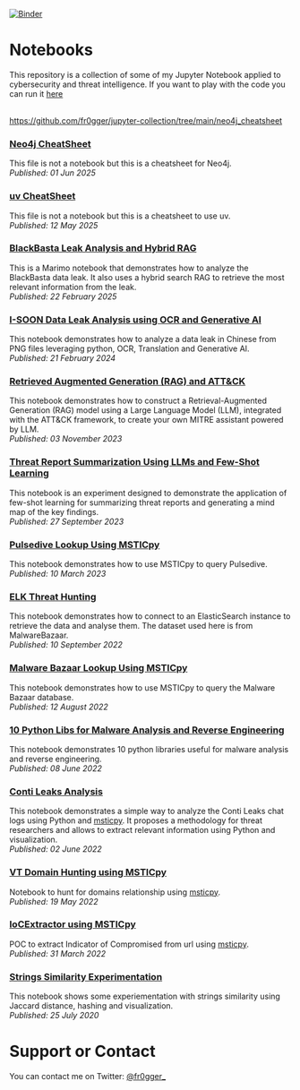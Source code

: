 [![Binder](https://mybinder.org/badge_logo.svg)](https://mybinder.org/v2/gh/fr0gger/jupyter-collection.git/HEAD)

# Notebooks
This repository is a collection of some of my Jupyter Notebook applied to cybersecurity and threat intelligence. If you want to play with the code you can run it [here](https://mybinder.org/v2/gh/fr0gger/jupyter-collection.git/HEAD)
<br /><br />

https://github.com/fr0gger/jupyter-collection/tree/main/neo4j_cheatsheet

### [Neo4j CheatSheet](https://fr0gger.github.io/jupyter-collection/neo4j_cheatsheet/neo4j_cheatsheet.html)
This file is not a notebook but this is a cheatsheet for Neo4j.
<br /> *Published: 01 Jun 2025* <br />

### [uv CheatSheet](https://fr0gger.github.io/jupyter-collection/uv_cheatsheet/UV_CheatSheet.html)
This file is not a notebook but this is a cheatsheet to use uv.
<br /> *Published: 12 May 2025* <br />

### [BlackBasta Leak Analysis and Hybrid RAG](https://github.com/fr0gger/jupyter-collection/blob/main/bb_leak_tr/README.md)
This is a Marimo notebook that demonstrates how to analyze the BlackBasta data leak. It also uses a hybrid search RAG to retrieve the most relevant information from the leak.
<br /> *Published: 22 February 2025* <br />

### [I-SOON Data Leak Analysis using OCR and Generative AI](https://fr0gger.github.io/jupyter-collection/ISOON_DataLeak_OCR_GenAI/ISOON_ChinLeaks.html)
This notebook demonstrates how to analyze a data leak in Chinese from PNG files leveraging python, OCR, Translation and Generative AI.
<br /> *Published: 21 February 2024* <br />

### [Retrieved Augmented Generation (RAG) and ATT&CK](https://fr0gger.github.io/jupyter-collection/RAG_ATT%26CK/RAG_ATT%26CK.html)
This notebook demonstrates how to construct a Retrieval-Augmented Generation (RAG) model using a Large Language Model (LLM), integrated with the ATT&CK framework, to create your own MITRE assistant powered by LLM.
<br /> *Published: 03 November 2023* <br />

### [Threat Report Summarization Using LLMs and Few-Shot Learning](https://fr0gger.github.io/jupyter-collection/Threat_Report_Summarization/Threat_Summarization_Few_shot_learning.html)
This notebook is an experiment designed to demonstrate the application of few-shot learning for summarizing threat reports and generating a mind map of the key findings.
<br /> *Published: 27 September 2023* <br />

### [Pulsedive Lookup Using MSTICpy](https://fr0gger.github.io/jupyter-collection/pulsedive_lookup/PulsediveLookup.html)
This notebook demonstrates how to use MSTICpy to query Pulsedive. 
<br /> *Published: 10 March 2023* <br />

### [ELK Threat Hunting](https://fr0gger.github.io/jupyter-collection/ELK_Threat_Hunting/ELK_Threat_Hunting.html)
This notebook demonstrates how to connect to an ElasticSearch instance to retrieve the data and analyse them. The dataset used here is from MalwareBazaar.
<br /> *Published: 10 September 2022* <br />

### [Malware Bazaar Lookup Using MSTICpy](https://fr0gger.github.io/jupyter-collection/mblookup/MBLookup.html)
This notebook demonstrates how to use MSTICpy to query the Malware Bazaar database. 
<br /> *Published: 12 August 2022* <br />

### [10 Python Libs for Malware Analysis and Reverse Engineering](https://fr0gger.github.io/jupyter-collection/10_pythonlib_for_RE/10_Python_Lib_for_Re_.html)
This notebook demonstrates 10 python libraries useful for malware analysis and reverse engineering. 
<br /> *Published: 08 June 2022* <br />

### [Conti Leaks Analysis](https://fr0gger.github.io/jupyter-collection/Conti_Leaks_Analysis/Conti_Leaks_Notebook_TR.html)
This notebook demonstrates a simple way to analyze the Conti Leaks chat logs using Python and [msticpy](https://msticpy.readthedocs.io/en/latest/). It proposes a methodology for threat researchers and allows to extract relevant information using Python and visualization.
<br /> *Published: 02 June 2022* <br />

### [VT Domain Hunting using MSTICpy](https://fr0gger.github.io/jupyter-collection/vt_domain_hunting/VT_Domain_hunting.html)
Notebook to hunt for domains relationship using [msticpy](https://msticpy.readthedocs.io/en/latest/).
<br /> *Published: 19 May 2022* <br />

### [IoCExtractor using MSTICpy](https://fr0gger.github.io/jupyter-collection/iocextractor/IOCExtractor_.html)
POC to extract Indicator of Compromised from url using [msticpy](https://msticpy.readthedocs.io/en/latest/).
<br /> *Published: 31 March 2022* <br />

### [Strings Similarity Experimentation](https://fr0gger.github.io/jupyter-collection/strings_similarity/Strings_Extraction.html)
This notebook shows some experiementation with strings similarity using Jaccard distance, hashing and visualization. 
<br /> *Published: 25 July 2020*


# Support or Contact

You can contact me on Twitter: [@fr0gger_](https://twitter.com/fr0gger_)
